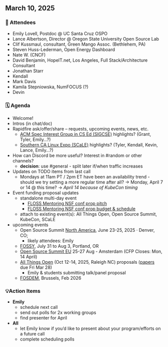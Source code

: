 ## **March 10, 2025**

### 🤸 Attendees

- Emily Lovell, Postdoc @ UC Santa Cruz OSPO  
- Lance Albertson, Director @ Oregon State University Open Source Lab  
- Clif Kussmaul, consultant, Green Mango Assoc. (Bethlehem, PA)  
- Steven Huss-Lederman, Open Energy Dashboard  
- Nate W. (CNCF)  
- David Benjamin, HopeIT.net, Los Angeles, Full Stack/Architecture Consultant  
- Jonathan Starr  
- Kendall  
- Mark Davis  
- Kamila Stepniowska, NumFOCUS (?)  
- Devin

### 🗓️ Agenda

- Welcome\!  
- Intros (in chat/doc)  
- Rapidfire ask/offer/share – requests, upcoming events, news, etc.  
  - [ACM Spec Interest Group in CS Ed (SIGCSE)](https://www.sigcse.org/) highlights? (Grant, Tyler, Emily…?)  
  - [Southern CA Linux Expo (SCaLE)](https://www.socallinuxexpo.org/scale/22x) highlights? (Tyler, Kendall, Kevin, Lance, Emily…?)  
- How can Discord be more useful? Interest in \#random or other channels?  
  - **decision**: use \#general \- split later if/when traffic increases  
- Updates on TODO items from last call  
  - Mondays at 11am PT / 2pm ET have been an availability trend \- should we try setting a more regular time after all? \-\> Monday, April 7 or 14 @ this time? \-\> *April 14 because of KubeCon timing*  
- Event funding proposal updates  
  - standalone multi-day event  
    - [FLOSS Mentoring NSF conf prop pitch](https://docs.google.com/document/d/1S25WqINoXgLh6KYLQVuvVuWupFwbqTbxEhN-qBOxa9g/edit?tab=t.0#heading=h.trjj63f6j8rg)  
    - [FLOSS Mentoring NSF conf prop budget & schedule](https://docs.google.com/spreadsheets/d/1fZyKCedqAwIgcBmDPobkaAYd-Q897iEZOljrWEHkqD4/edit?gid=1935259645#gid=1935259645)  
  - attach to existing event(s): All Things Open, Open Source Summit, KubeCon, SCaLE  
- upcoming events  
  - Open Source Summit [North America](https://events.linuxfoundation.org/open-source-summit-north-america/), June 23-25, 2025 · Denver, CO;   
    - likely attendees: Emily  
  - [FOSSY](https://2025.fossy.us/), July 31 to Aug 3, Portland, OR  
  - [Open Source Summit EU](https://events.linuxfoundation.org/open-source-summit-europe/program/cfp/)  25-27 Aug \- Amsterdam (CFP Closes: Mon, 14 April)  
  - [All Things Open](https://allthingsopen.org/events/all-things-open-2025) (Oct 12-14, 2025, Raleigh NC) proposals ([papers](https://allthingsopen.org/call-for-papers) due Fri Mar 28\)  
    - Emily & students submitting talk/panel proposal  
  - [FOSDEM](https://fosdem.org/), Brussels, Feb 2026

### 💡Action Items

- **Emily**  
  - schedule next call  
  - send out polls for 2x working groups  
  - find presenter for April  
- **All**  
  - let Emily know if you’d like to present about your program/efforts on a future call  
  - complete scheduling polls